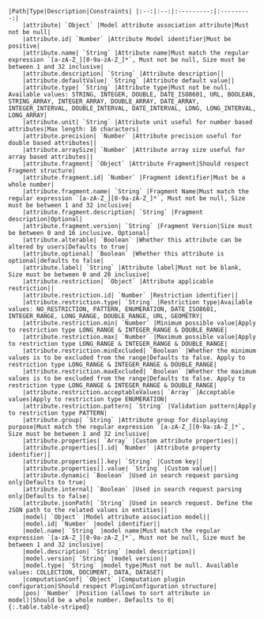     |Path|Type|Description|Constraints| |:--:|:--:|:---------:|:---------:|
        |attribute| `Object` |Model attribute association attribute|Must not be null|
        |attribute.id| `Number` |Attribute Model identifier|Must be positive|
        |attribute.name| `String` |Attribute name|Must match the regular expression `[a-zA-Z_][0-9a-zA-Z_]*`, Must not be null, Size must be between 1 and 32 inclusive|
        |attribute.description| `String` |Attribute description||
        |attribute.defaultValue| `String` |Attribute default value||
        |attribute.type| `String` |Attribute type|Must not be null. Available values: STRING, INTEGER, DOUBLE, DATE_ISO8601, URL, BOOLEAN, STRING_ARRAY, INTEGER_ARRAY, DOUBLE_ARRAY, DATE_ARRAY, INTEGER_INTERVAL, DOUBLE_INTERVAL, DATE_INTERVAL, LONG, LONG_INTERVAL, LONG_ARRAY|
        |attribute.unit| `String` |Attribute unit useful for number based attributes|Max length: 16 characters|
        |attribute.precision| `Number` |Attribute precision useful for double based attributes||
        |attribute.arraySize| `Number` |Attribute array size useful for array based attributes||
        |attribute.fragment| `Object` |Attribute Fragment|Should respect Fragment structure|
        |attribute.fragment.id| `Number` |Fragment identifier|Must be a whole number|
        |attribute.fragment.name| `String` |Fragment Name|Must match the regular expression `[a-zA-Z_][0-9a-zA-Z_]*`, Must not be null, Size must be between 1 and 32 inclusive|
        |attribute.fragment.description| `String` |Fragment description|Optional|
        |attribute.fragment.version| `String` |Fragment Version|Size must be between 0 and 16 inclusive. Optional|
        |attribute.alterable| `Boolean` |Whether this attribute can be altered by users|Defaults to true|
        |attribute.optional| `Boolean` |Whether this attribute is optional|defaults to false|
        |attribute.label| `String` |Attribute label|Must not be blank, Size must be between 0 and 20 inclusive|
        |attribute.restriction| `Object` |Attribute applicable restriction||
        |attribute.restriction.id| `Number` |Restriction identifier||
        |attribute.restriction.type| `String` |Restriction type|Available values: NO_RESTRICTION, PATTERN, ENUMERATION, DATE_ISO8601, INTEGER_RANGE, LONG_RANGE, DOUBLE_RANGE, URL, GEOMETRY|
        |attribute.restriction.min| `Number` |Minimum possible value|Apply to restriction type LONG_RANGE & INTEGER_RANGE & DOUBLE_RANGE|
        |attribute.restriction.max| `Number` |Maximum possible value|Apply to restriction type LONG_RANGE & INTEGER_RANGE & DOUBLE_RANGE|
        |attribute.restriction.minExcluded| `Boolean` |Whether the minimum values is to be excluded from the range|Defaults to false. Apply to restriction type LONG_RANGE & INTEGER_RANGE & DOUBLE_RANGE|
        |attribute.restriction.maxExcluded| `Boolean` |Whether the maximum values is to be excluded from the range|Defaults to false. Apply to restriction type LONG_RANGE & INTEGER_RANGE & DOUBLE_RANGE|
        |attribute.restriction.acceptableValues| `Array` |Acceptable values|Apply to restriction type ENUMERATION|
        |attribute.restriction.pattern| `String` |Validation pattern|Apply to restriction type PATTERN|
        |attribute.group| `String` |Attribute group for displaying purpose|Must match the regular expression `[a-zA-Z_][0-9a-zA-Z_]*`, Size must be between 1 and 32 inclusive|
        |attribute.properties| `Array` |Custom attribute properties||
        |attribute.properties[].id| `Number` |Attribute property identifier||
        |attribute.properties[].key| `String` |Custom key||
        |attribute.properties[].value| `String` |Custom value||
        |attribute.dynamic| `Boolean` |Used in search request parsing only|Defaults to true|
        |attribute.internal| `Boolean` |Used in search request parsing only|Defaults to false|
        |attribute.jsonPath| `String` |Used in search request. Define the JSON path to the related values in entities||
        |model| `Object` |Model attribute association model||
        |model.id| `Number` |model identifier||
        |model.name| `String` |model name|Must match the regular expression `[a-zA-Z_][0-9a-zA-Z_]*`, Must not be null, Size must be between 1 and 32 inclusive|
        |model.description| `String` |model description||
        |model.version| `String` |model version||
        |model.type| `String` |model type|Must not be null. Available values: COLLECTION, DOCUMENT, DATA, DATASET|
        |computationConf| `Object` |Computation plugin configuration|Should respect PluginConfiguration structure|
        |pos| `Number` |Position (allows to sort attribute in model)|Should be a whole number. Defaults to 0|
    {:.table.table-striped}
